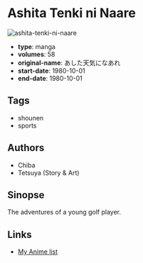 # Ashita Tenki ni Naare

![ashita-tenki-ni-naare](https://cdn.myanimelist.net/images/manga/2/196956.jpg)

-   **type**: manga
-   **volumes**: 58
-   **original-name**: あした天気になあれ
-   **start-date**: 1980-10-01
-   **end-date**: 1980-10-01

## Tags

-   shounen
-   sports

## Authors

-   Chiba
-   Tetsuya (Story & Art)

## Sinopse

The adventures of a young golf player.

## Links

-   [My Anime list](https://myanimelist.net/manga/107460/Ashita_Tenki_ni_Naare)
